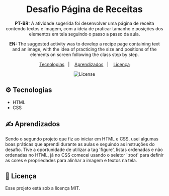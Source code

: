 <h1 align="center"> Desafio Página de Receitas </h1>

<p align="center">
  <b>PT-BR:</b> A atividade sugerida foi desenvolver uma página de receita contendo textos e imagem, com a ideia de praticar tamanho e posições dos elementos em tela seguindo o passo a passo da aula.<br/>
</p>
<p align="center">
  <b>EN:</b> The suggested activity was to develop a recipe page containing text and an image, with the idea of ​​practicing the size and positions of the elements on screen following the class step by step.<br/>
</p>

<p align="center">
  <a href="#gear-tecnologias">Tecnologias</a>&nbsp;&nbsp;&nbsp;|&nbsp;&nbsp;&nbsp;
  <a href="#writing_hand-aprendizados">Aprendizados</a>&nbsp;&nbsp;&nbsp;|&nbsp;&nbsp;&nbsp;
  <a href="#memo-licença">Licença</a>
</p>

<p align="center">
  <img alt="License" src="https://img.shields.io/static/v1?label=license&message=MIT&color=49AA26&labelColor=000000">
</p>

## :gear: Tecnologias

- HTML
- CSS

## :writing_hand: Aprendizados

Sendo o segundo projeto que fiz ao iniciar em HTML e CSS, usei algumas boas práticas que aprendi durante as aulas e seguindo as instruções do desafio. Tive a oportunidade de utilizar a tag 'figure', listas ordenadas e não ordenadas no HTML, já no CSS comecei usando o seletor ':root' para definir as cores e propriedades para alinhar a imagem e textos na tela.

## :memo: Licença

Esse projeto está sob a licença MIT.
